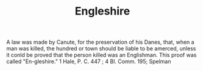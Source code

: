 ---
title: Engleshire
letter: E
permalink: "/definitions/bld-engleshire.html"
body: A law was made by Canute, for the preservation of his Danes, that, when a man
  was killed, the hundred or town should be liable to be amerced, unless it conld
  be proved that the person killed was an Englishman. This proof was called "En-gleshire."
  1 Hale, P. C. 447 ; 4 Bl. Comm. 195; Spelman
published_at: '2018-07-07'
source: Black's Law Dictionary 2nd Ed (1910)
layout: post
---